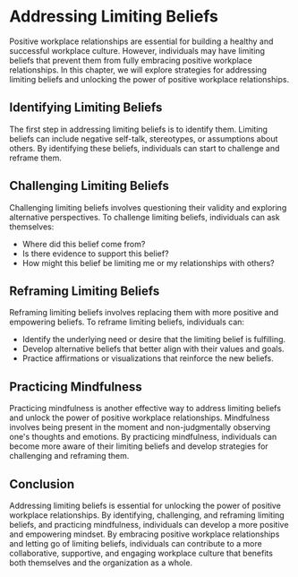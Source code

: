 Addressing Limiting Beliefs
===================================================================================================

Positive workplace relationships are essential for building a healthy and successful workplace culture. However, individuals may have limiting beliefs that prevent them from fully embracing positive workplace relationships. In this chapter, we will explore strategies for addressing limiting beliefs and unlocking the power of positive workplace relationships.

Identifying Limiting Beliefs
----------------------------

The first step in addressing limiting beliefs is to identify them. Limiting beliefs can include negative self-talk, stereotypes, or assumptions about others. By identifying these beliefs, individuals can start to challenge and reframe them.

Challenging Limiting Beliefs
----------------------------

Challenging limiting beliefs involves questioning their validity and exploring alternative perspectives. To challenge limiting beliefs, individuals can ask themselves:

* Where did this belief come from?
* Is there evidence to support this belief?
* How might this belief be limiting me or my relationships with others?

Reframing Limiting Beliefs
--------------------------

Reframing limiting beliefs involves replacing them with more positive and empowering beliefs. To reframe limiting beliefs, individuals can:

* Identify the underlying need or desire that the limiting belief is fulfilling.
* Develop alternative beliefs that better align with their values and goals.
* Practice affirmations or visualizations that reinforce the new beliefs.

Practicing Mindfulness
----------------------

Practicing mindfulness is another effective way to address limiting beliefs and unlock the power of positive workplace relationships. Mindfulness involves being present in the moment and non-judgmentally observing one's thoughts and emotions. By practicing mindfulness, individuals can become more aware of their limiting beliefs and develop strategies for challenging and reframing them.

Conclusion
----------

Addressing limiting beliefs is essential for unlocking the power of positive workplace relationships. By identifying, challenging, and reframing limiting beliefs, and practicing mindfulness, individuals can develop a more positive and empowering mindset. By embracing positive workplace relationships and letting go of limiting beliefs, individuals can contribute to a more collaborative, supportive, and engaging workplace culture that benefits both themselves and the organization as a whole.
